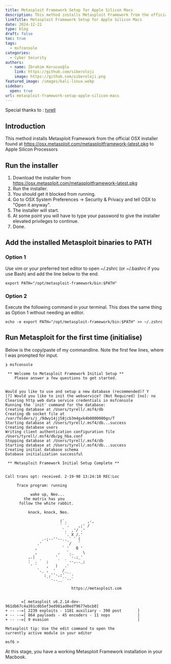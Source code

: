 ```yaml
---
title: Metasploit Framework Setup for Apple Silicon Macs
description: This method installs Metasploit Framework from the official OSX installer to Apple Silicon Processors
linkTitle: Metasploit Framework Setup for Apple Silicon Macs
date: 2024-12-21
type: blog
draft: false
toc: true
tags:
  - msfconsole
categories:
  - Cyber Security
authors:
  - name: İbrahim Korucuoğlu
    link: https://github.com/siberoloji
    image: https://github.com/siberoloji.png
featured_image: /images/kali-linux.webp
sidebar:
  open: true
url: metasploit-framework-setup-apple-silicon-macs
---
```


Special thanks to : [tyrell](https://gist.github.com/tyrell) 

## Introduction

This method installs Metasploit Framework from the official OSX installer found at <https://osx.metasploit.com/metasploitframework-latest.pkg> to Apple Silicon Processors

## Run the installer

1. Download the installer from <https://osx.metasploit.com/metasploitframework-latest.pkg>
2. Run the installer.
3. You should get it blocked from running.
4. Go to OSX System Preferences -> Security & Privacy and tell OSX to "Open it anyway".
5. The installer will start.
6. At some point you will have to type your password to give the installer elevated privileges to continue.
7. Done.

## Add the installed Metasploit binaries to PATH

### Option 1

Use vim or your preferred text editor to open ~/.zshrc (or ~/.bashrc if you use Bash) and add the line below to the end.

`export PATH="/opt/metasploit-framework/bin:$PATH"`

### Option 2

Execute the following command in your terminal. This does the same thing as Option 1 without needing an editor.

`echo -e export PATH="/opt/metasploit-framework/bin:$PATH" >> ~/.zshrc`

## Run Metasploit for the first time (initialise)

Below is the copy/paste of my commandline. Note the first few lines, where I was prompted for input.

    ❯ msfconsole

     ** Welcome to Metasploit Framework Initial Setup **
        Please answer a few questions to get started.


    Would you like to use and setup a new database (recommended)? Y
    [?] Would you like to init the webservice? (Not Required) [no]: no
    Clearing http web data service credentials in msfconsole
    Running the 'init' command for the database:
    Creating database at /Users/tyrell/.msf4/db
    Creating db socket file at /var/folders/j_/9dwy14jj58jcb3m4gxk4b0000000gn/T
    Starting database at /Users/tyrell/.msf4/db...success
    Creating database users
    Writing client authentication configuration file /Users/tyrell/.msf4/db/pg_hba.conf
    Stopping database at /Users/tyrell/.msf4/db
    Starting database at /Users/tyrell/.msf4/db...success
    Creating initial database schema
    Database initialization successful

     ** Metasploit Framework Initial Setup Complete **


    Call trans opt: received. 2-19-98 13:24:18 REC:Loc

         Trace program: running

               wake up, Neo...
            the matrix has you
          follow the white rabbit.

              knock, knock, Neo.

                            (`.         ,-,
                            ` `.    ,;' /
                             `.  ,'/ .'
                              `. X /.'
                    .-;--''--.._` ` (
                  .'            /   `
                 ,           ` '   Q '
                 ,         ,   `._    \
              ,.|         '     `-.;_'
              :  . `  ;    `  ` --,.._;
               ' `    ,   )   .'
                  `._ ,  '   /_
                     ; ,''-,;' ``-
                      ``-..__``--`

                                 https://metasploit.com


           =[ metasploit v6.2.14-dev-961db67c4a301c0b5ef3ed981ad0edf9677ebcb0]
    + -- --=[ 2239 exploits - 1181 auxiliary - 398 post       ]
    + -- --=[ 864 payloads - 45 encoders - 11 nops            ]
    + -- --=[ 9 evasion                                       ]

    Metasploit tip: Use the edit command to open the
    currently active module in your editor

    msf6 >
    

 At this stage, you have a working Metasploit Framework installation in your Macbook.  

